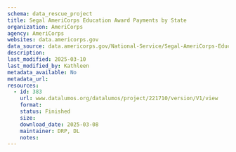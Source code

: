 ```yaml
---
schema: data_rescue_project 
title: Segal AmeriCorps Education Award Payments by State
organization: AmeriCorps
agency: AmeriCorps
websites: data.americorps.gov
data_source: data.americorps.gov/National-Service/Segal-AmeriCorps-Education-Award-Payments-by-State/dz6i-y5ak
description: 
last_modified: 2025-03-10
last_modified_by: Kathleen
metadata_available: No
metadata_url: 
resources:
  - id: 383
    url: www.datalumos.org/datalumos/project/221710/version/V1/view
    format: 
    status: Finished
    size: 
    download_date: 2025-03-08
    maintainer: DRP, DL
    notes: 
---
```

